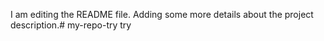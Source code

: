 I am editing the README file. Adding some more details about the project description.# my-repo-try
try
